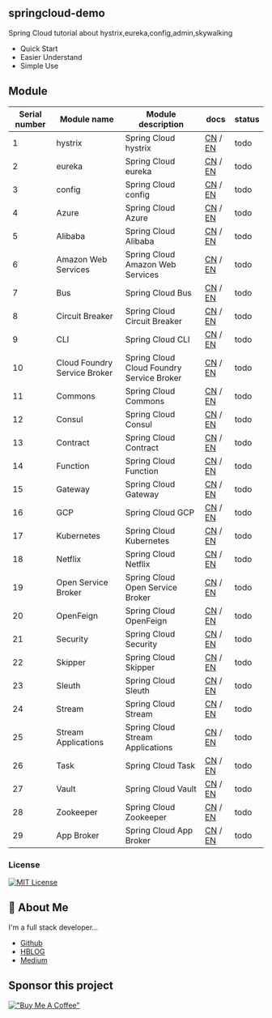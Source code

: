 ## springcloud-demo

Spring Cloud  tutorial about hystrix,eureka,config,admin,skywalking

 - Quick Start
 - Easier Understand
 - Simple Use

## Module

| Serial number| Module name                  | Module description                        | docs               | status |
|--------------|------------------------------|-------------------------------------------|--------------------|--------|
| 1            | hystrix                      | Spring Cloud hystrix                      | [CN](###) / [EN](###)  |	todo|
| 2            | eureka                       | Spring Cloud eureka                       | [CN](###) / [EN](###) |	todo|
| 3            | config                       | Spring Cloud config                       | [CN](###) / [EN](###)  |	todo|
| 4            | Azure                        | Spring Cloud Azure                        | [CN](###) / [EN](###)  |	todo|
| 5            | Alibaba                      | Spring Cloud Alibaba                      | [CN](###) / [EN](###)  |	todo|
| 6            | Amazon Web Services          | Spring Cloud Amazon Web Services          | [CN](###) / [EN](###)  |	todo|
| 7            | Bus                          | Spring Cloud Bus                          | [CN](###) / [EN](###)  |	todo|
| 8            | Circuit Breaker              | Spring Cloud Circuit Breaker              | [CN](###) / [EN](###)  |	todo|
| 9            | CLI                          | Spring Cloud CLI                          | [CN](###) / [EN](###)  |	todo|
| 10           | Cloud Foundry Service Broker | Spring Cloud Cloud Foundry Service Broker | [CN](###) / [EN](###)  |	todo|
| 11           | Commons                      | Spring Cloud Commons                      | [CN](###) / [EN](###)  |	todo|
| 12           | Consul                       | Spring Cloud Consul                       | [CN](###) / [EN](###)  |	todo|
| 13           | Contract                     | Spring Cloud Contract                     | [CN](###) / [EN](###)  |	todo|
| 14           | Function                     | Spring Cloud Function                     | [CN](###) / [EN](###)  |	todo|
| 15           | Gateway                      | Spring Cloud Gateway                      | [CN](###) / [EN](###)  |	todo|
| 16           | GCP                          | Spring Cloud GCP                          | [CN](###) / [EN](###)  |	todo|
| 17           | Kubernetes                   | Spring Cloud Kubernetes                   | [CN](###) / [EN](###)  |	todo|
| 18           | Netflix                      | Spring Cloud Netflix                      | [CN](###) / [EN](###)  |	todo|
| 19           | Open Service Broker          | Spring Cloud Open Service Broker          | [CN](###) / [EN](###)  |	todo|
| 20           | OpenFeign                    | Spring Cloud OpenFeign                    | [CN](###) / [EN](###)  |	todo|
| 21           | Security                     | Spring Cloud Security                     | [CN](###) / [EN](###)  |	todo|
| 22           | Skipper                      | Spring Cloud Skipper                      | [CN](###) / [EN](###)  |	todo|
| 23           | Sleuth                       | Spring Cloud Sleuth                       | [CN](###) / [EN](###)  |	todo|
| 24           | Stream                       | Spring Cloud Stream                       | [CN](###) / [EN](###)  |	todo|
| 25           | Stream Applications          | Spring Cloud Stream Applications          | [CN](###) / [EN](###)  |	todo|
| 26           | Task                         | Spring Cloud Task                         | [CN](###) / [EN](###)  |	todo|
| 27           | Vault                        | Spring Cloud Vault                        | [CN](###) / [EN](###)  |	todo|
| 28           | Zookeeper                    | Spring Cloud Zookeeper                    | [CN](###) / [EN](###)  |	todo|
| 29           | App Broker                   | Spring Cloud App Broker                   | [CN](###) / [EN](###)  |	todo|


### License

[![MIT License](https://img.shields.io/badge/License-MIT-green.svg)](http://opensource.org/licenses/MIT)

## 🚀 About Me
I'm a full stack developer...

- [Github](https://github.com/Harries)
- [HBLOG](http://www.liuhaihua.cn/)
- [Medium](https://jxausea.medium.com/)

## Sponsor this project

[!["Buy Me A Coffee"](https://www.buymeacoffee.com/assets/img/custom_images/orange_img.png)](https://buymeacoffee.com/harries)